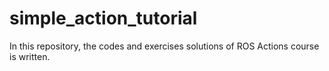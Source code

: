 # simple_action_tutorial

In this repository, the codes and exercises solutions of ROS Actions course is written.
